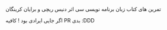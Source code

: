 تمرین های کتاب زبان برنامه نویسی سی اثر دنیس ریچی و برایان کرینگان

اگر جایی ایرادی بود ! کافیه PR بدی :DDD
